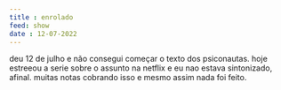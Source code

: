 ```yaml
---
title : enrolado
feed: show
date : 12-07-2022
---
```

deu 12 de julho e não consegui começar o texto dos psiconautas. hoje estreeou a serie sobre o assunto na netflix e eu nao estava sintonizado, afinal.
muitas notas cobrando isso e mesmo assim nada foi feito.
